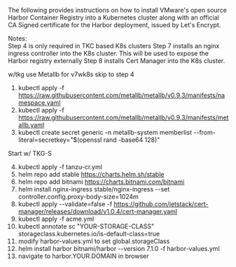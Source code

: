 The following provides instructions on how to install VMware's open source Harbor Container Registry into a Kubernetes cluster along with an official CA Signed certificate for the Harbor deployment, issued by Let's Encrypt.

Notes:  
Step 4 is only required in TKC based K8s clusters
Step 7 installs an nginx ingress controller into the K8s cluster.  This will be used to expose the Harbor registry externally
Step 8 installs Cert Manager into the K8s cluster.


w/tkg use Metallb for v7wk8s skip to step 4
  
1.   kubectl apply -f https://raw.githubusercontent.com/metallb/metallb/v0.9.3/manifests/namespace.yaml
2.   kubectl apply -f https://raw.githubusercontent.com/metallb/metallb/v0.9.3/manifests/metallb.yaml
3.   kubectl create secret generic -n metallb-system memberlist --from-literal=secretkey="$(openssl rand -base64 128)"
  
Start w/ TKG-S

4.   kubectl apply -f tanzu-cr.yml
5.   helm repo add stable https://charts.helm.sh/stable
6.   helm repo add bitnami https://charts.bitnami.com/bitnami
7.   helm install nginx-ingress stable/nginx-ingress --set controller.config.proxy-body-size=1024m
8.   kubectl apply --validate=false -f https://github.com/jetstack/cert-manager/releases/download/v1.0.4/cert-manager.yaml
9.   kubectl apply -f acme.yml
10.  kubectl annotate sc "YOUR-STORAGE-CLASS" storageclass.kubernetes.io/is-default-class=true
11.  modify harbor-values.yml to set global.storageClass
12.  helm install harbor bitnami/harbor --version 7.1.0 -f harbor-values.yml
13.  navigate to harbor.YOUR.DOMAIN in browser
